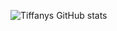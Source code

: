 ![Tiffanys GitHub stats](https://github-readme-stats.vercel.app/api?username=tiff-git&show_icons=true&theme=transparent)
